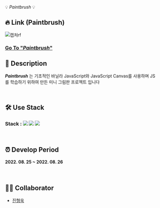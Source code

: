 💡 _Paintbrush_ 💡

## 🔥 Link (Paintbrush)
![캡처rf](https://user-images.githubusercontent.com/100752008/186839102-e09fa316-2429-403c-ad6f-103cecba8533.PNG)
### [Go To "_Paintbrush_"](https://huunguk.github.io/Paintbrush/)

## 🔎 Description

**_Paintbrush_** 는 기초적인 바닐라 JavaScript와 JavaScript Canvas를 사용하며 JS를 학습하기 위하여 만든 미니 그림판 프로젝트 입니다

<br>

## 🛠 Use Stack
### Stack : <img src="https://img.shields.io/badge/Html-E34F26?style=for-the-badg=flat-square&logo=Html5&logoColor=white"/> <img src="https://img.shields.io/badge/Css-1572B6?style=for-the-badg=flat-square&logo=Css3&logoColor=white"/> <img src="https://img.shields.io/badge/Javascript-F7DF1E?style=for-the-badg=flat-square&logo=Javascript&logoColor=white"/>

<br>

## ⏰ Develop Period
#### 2022. 08. 25 ~ 2022. 08. 26  

<br>

## 👩‍💻 Collaborator
- [진형욱](https://github.com/huunguk)
